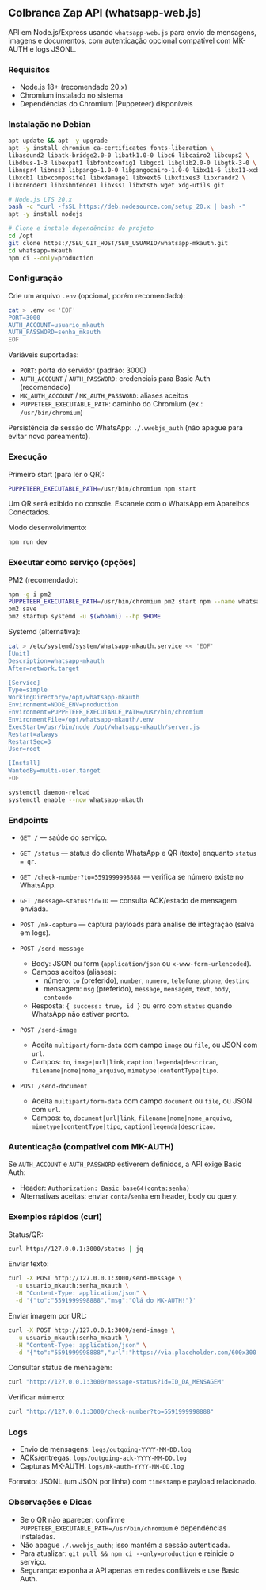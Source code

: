 ## Colbranca Zap API (whatsapp-web.js)

API em Node.js/Express usando `whatsapp-web.js` para envio de mensagens, imagens e documentos, com autenticação opcional compatível com MK-AUTH e logs JSONL.

### Requisitos
- Node.js 18+ (recomendado 20.x)
- Chromium instalado no sistema
- Dependências do Chromium (Puppeteer) disponíveis

### Instalação no Debian
```bash
apt update && apt -y upgrade
apt -y install chromium ca-certificates fonts-liberation \
libasound2 libatk-bridge2.0-0 libatk1.0-0 libc6 libcairo2 libcups2 \
libdbus-1-3 libexpat1 libfontconfig1 libgcc1 libglib2.0-0 libgtk-3-0 \
libnspr4 libnss3 libpango-1.0-0 libpangocairo-1.0-0 libx11-6 libx11-xcb1 \
libxcb1 libxcomposite1 libxdamage1 libxext6 libxfixes3 libxrandr2 \
libxrender1 libxshmfence1 libxss1 libxtst6 wget xdg-utils git

# Node.js LTS 20.x
bash -c "curl -fsSL https://deb.nodesource.com/setup_20.x | bash -"
apt -y install nodejs

# Clone e instale dependências do projeto
cd /opt
git clone https://SEU_GIT_HOST/SEU_USUARIO/whatsapp-mkauth.git
cd whatsapp-mkauth
npm ci --only=production
```

### Configuração
Crie um arquivo `.env` (opcional, porém recomendado):
```bash
cat > .env << 'EOF'
PORT=3000
AUTH_ACCOUNT=usuario_mkauth
AUTH_PASSWORD=senha_mkauth
EOF
```

Variáveis suportadas:
- `PORT`: porta do servidor (padrão: 3000)
- `AUTH_ACCOUNT` / `AUTH_PASSWORD`: credenciais para Basic Auth (recomendado)
- `MK_AUTH_ACCOUNT` / `MK_AUTH_PASSWORD`: aliases aceitos
- `PUPPETEER_EXECUTABLE_PATH`: caminho do Chromium (ex.: `/usr/bin/chromium`)

Persistência de sessão do WhatsApp: `./.wwebjs_auth` (não apague para evitar novo pareamento).

### Execução
Primeiro start (para ler o QR):
```bash
PUPPETEER_EXECUTABLE_PATH=/usr/bin/chromium npm start
```
Um QR será exibido no console. Escaneie com o WhatsApp em Aparelhos Conectados.

Modo desenvolvimento:
```bash
npm run dev
```

### Executar como serviço (opções)
PM2 (recomendado):
```bash
npm -g i pm2
PUPPETEER_EXECUTABLE_PATH=/usr/bin/chromium pm2 start npm --name whatsapp-mkauth -- start
pm2 save
pm2 startup systemd -u $(whoami) --hp $HOME
```

Systemd (alternativa):
```bash
cat > /etc/systemd/system/whatsapp-mkauth.service << 'EOF'
[Unit]
Description=whatsapp-mkauth
After=network.target

[Service]
Type=simple
WorkingDirectory=/opt/whatsapp-mkauth
Environment=NODE_ENV=production
Environment=PUPPETEER_EXECUTABLE_PATH=/usr/bin/chromium
EnvironmentFile=/opt/whatsapp-mkauth/.env
ExecStart=/usr/bin/node /opt/whatsapp-mkauth/server.js
Restart=always
RestartSec=3
User=root

[Install]
WantedBy=multi-user.target
EOF

systemctl daemon-reload
systemctl enable --now whatsapp-mkauth
```

### Endpoints
- `GET /` — saúde do serviço.
- `GET /status` — status do cliente WhatsApp e QR (texto) enquanto `status = qr`.
- `GET /check-number?to=5591999998888` — verifica se número existe no WhatsApp.
- `GET /message-status?id=ID` — consulta ACK/estado de mensagem enviada.
- `POST /mk-capture` — captura payloads para análise de integração (salva em logs).

- `POST /send-message`
  - Body: JSON ou form (`application/json` ou `x-www-form-urlencoded`).
  - Campos aceitos (aliases):
    - número: `to` (preferido), `number`, `numero`, `telefone`, `phone`, `destino`
    - mensagem: `msg` (preferido), `message`, `mensagem`, `text`, `body`, `conteudo`
  - Resposta: `{ success: true, id }` ou erro com `status` quando WhatsApp não estiver pronto.

- `POST /send-image`
  - Aceita `multipart/form-data` com campo `image` ou `file`, ou JSON com `url`.
  - Campos: `to`, `image|url|link`, `caption|legenda|descricao`, `filename|nome|nome_arquivo`, `mimetype|contentType|tipo`.

- `POST /send-document`
  - Aceita `multipart/form-data` com campo `document` ou `file`, ou JSON com `url`.
  - Campos: `to`, `document|url|link`, `filename|nome|nome_arquivo`, `mimetype|contentType|tipo`, `caption|legenda|descricao`.

### Autenticação (compatível com MK-AUTH)
Se `AUTH_ACCOUNT` e `AUTH_PASSWORD` estiverem definidos, a API exige Basic Auth:
- Header: `Authorization: Basic base64(conta:senha)`
- Alternativas aceitas: enviar `conta`/`senha` em header, body ou query.

### Exemplos rápidos (curl)
Status/QR:
```bash
curl http://127.0.0.1:3000/status | jq
```

Enviar texto:
```bash
curl -X POST http://127.0.0.1:3000/send-message \
  -u usuario_mkauth:senha_mkauth \
  -H "Content-Type: application/json" \
  -d '{"to":"5591999998888","msg":"Olá do MK-AUTH!"}'
```

Enviar imagem por URL:
```bash
curl -X POST http://127.0.0.1:3000/send-image \
  -u usuario_mkauth:senha_mkauth \
  -H "Content-Type: application/json" \
  -d '{"to":"5591999998888","url":"https://via.placeholder.com/600x300.png","caption":"Legenda"}'
```

Consultar status de mensagem:
```bash
curl "http://127.0.0.1:3000/message-status?id=ID_DA_MENSAGEM"
```

Verificar número:
```bash
curl "http://127.0.0.1:3000/check-number?to=5591999998888"
```

### Logs
- Envio de mensagens: `logs/outgoing-YYYY-MM-DD.log`
- ACKs/entregas: `logs/outgoing-ack-YYYY-MM-DD.log`
- Capturas MK-AUTH: `logs/mk-auth-YYYY-MM-DD.log`

Formato: JSONL (um JSON por linha) com `timestamp` e payload relacionado.

### Observações e Dicas
- Se o QR não aparecer: confirme `PUPPETEER_EXECUTABLE_PATH=/usr/bin/chromium` e dependências instaladas.
- Não apague `./.wwebjs_auth`; isso mantém a sessão autenticada.
- Para atualizar: `git pull && npm ci --only=production` e reinicie o serviço.
- Segurança: exponha a API apenas em redes confiáveis e use Basic Auth.

